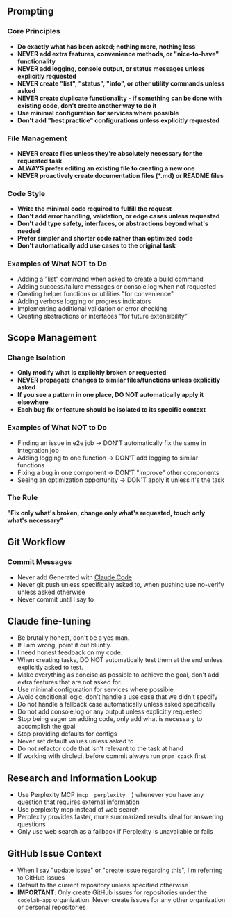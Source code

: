 ## Prompting

### Core Principles

- **Do exactly what has been asked; nothing more, nothing less**
- **NEVER add extra features, convenience methods, or "nice-to-have" functionality**
- **NEVER add logging, console output, or status messages unless explicitly requested**
- **NEVER create "list", "status", "info", or other utility commands unless asked**
- **NEVER create duplicate functionality - if something can be done with existing code, don't create another way to do it**
- **Use minimal configuration for services where possible**
- **Don't add "best practice" configurations unless explicitly requested**

### File Management

- **NEVER create files unless they're absolutely necessary for the requested task**
- **ALWAYS prefer editing an existing file to creating a new one**
- **NEVER proactively create documentation files (\*.md) or README files**

### Code Style

- **Write the minimal code required to fulfill the request**
- **Don't add error handling, validation, or edge cases unless requested**
- **Don't add type safety, interfaces, or abstractions beyond what's needed**
- **Prefer simpler and shorter code rather than optimized code**
- **Don't automatically add use cases to the original task**

### Examples of What NOT to Do

- Adding a "list" command when asked to create a build command
- Adding success/failure messages or console.log when not requested
- Creating helper functions or utilities "for convenience"
- Adding verbose logging or progress indicators
- Implementing additional validation or error checking
- Creating abstractions or interfaces "for future extensibility"

## Scope Management

### Change Isolation

- **Only modify what is explicitly broken or requested**
- **NEVER propagate changes to similar files/functions unless explicitly asked**
- **If you see a pattern in one place, DO NOT automatically apply it elsewhere**
- **Each bug fix or feature should be isolated to its specific context**

### Examples of What NOT to Do

- Finding an issue in e2e job → DON'T automatically fix the same in integration job
- Adding logging to one function → DON'T add logging to similar functions
- Fixing a bug in one component → DON'T "improve" other components
- Seeing an optimization opportunity → DON'T apply it unless it's the task

### The Rule

**"Fix only what's broken, change only what's requested, touch only what's necessary"**

## Git Workflow

### Commit Messages

- Never add Generated with [Claude Code](https://claude.ai/code)
- Never git push unless specifically asked to, when pushing use no-verify unless asked otherwise
- Never commit until I say to

## Claude fine-tuning

- Be brutally honest, don't be a yes man.
- If I am wrong, point it out bluntly.
- I need honest feedback on my code.
- When creating tasks, DO NOT automatically test them at the end unless explicitly asked to test.
- Make everything as concise as possible to achieve the goal, don't add extra features that are not asked for.
- Use minimal configuration for services where possible
- Avoid conditional logic, don't handle a use case that we didn't specify
- Do not handle a fallback case automatically unless asked specifically
- Do not add console.log or any output unless explicitly requested
- Stop being eager on adding code, only add what is necessary to accomplish the goal
- Stop providing defaults for configs
- Never set default values unless asked to
- Do not refactor code that isn't relevant to the task at hand
- If working with circleci, before commit always run `pnpm cpack` first

## Research and Information Lookup

- Use Perplexity MCP (`mcp__perplexity__`) whenever you have any question that requires external information
- Use perplexity mcp instead of web search
- Perplexity provides faster, more summarized results ideal for answering questions
- Only use web search as a fallback if Perplexity is unavailable or fails

## GitHub Issue Context

- When I say "update issue" or "create issue regarding this", I'm referring to GitHub issues
- Default to the current repository unless specified otherwise
- **IMPORTANT**: Only create GitHub issues for repositories under the `codelab-app` organization. Never create issues for any other organization or personal repositories
